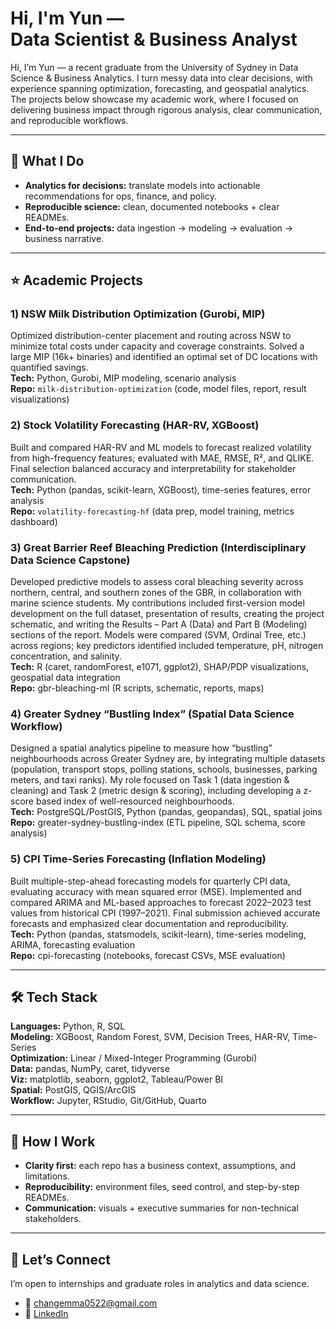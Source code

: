 <h1>Hi, I'm Yun — <br/>Data Scientist & Business Analyst</h1>

Hi, I’m Yun — a recent graduate from the University of Sydney in Data Science & Business Analytics.
I turn messy data into clear decisions, with experience spanning optimization, forecasting, and geospatial analytics. The projects below showcase my academic work, where I focused on delivering business impact through rigorous analysis, clear communication, and reproducible workflows.

---

## 🧭 What I Do
- **Analytics for decisions:** translate models into actionable recommendations for ops, finance, and policy.
- **Reproducible science:** clean, documented notebooks + clear READMEs.
- **End-to-end projects:** data ingestion → modeling → evaluation → business narrative.

---

## ⭐ Academic Projects

### 1) NSW Milk Distribution Optimization (Gurobi, MIP)
Optimized distribution-center placement and routing across NSW to minimize total costs under capacity and coverage constraints. Solved a large MIP (16k+ binaries) and identified an optimal set of DC locations with quantified savings.  
**Tech:** Python, Gurobi, MIP modeling, scenario analysis  
**Repo:** `milk-distribution-optimization` (code, model files, report, result visualizations)

### 2) Stock Volatility Forecasting (HAR-RV, XGBoost)
Built and compared HAR-RV and ML models to forecast realized volatility from high-frequency features; evaluated with MAE, RMSE, R², and QLIKE. Final selection balanced accuracy and interpretability for stakeholder communication.  
**Tech:** Python (pandas, scikit-learn, XGBoost), time-series features, error analysis  
**Repo:** `volatility-forecasting-hf` (data prep, model training, metrics dashboard)

### 3) Great Barrier Reef Bleaching Prediction (Interdisciplinary Data Science Capstone)
Developed predictive models to assess coral bleaching severity across northern, central, and southern zones of the GBR, in collaboration with marine science students. My contributions included first-version model development on the full dataset, presentation of results, creating the project schematic, and writing the Results – Part A (Data) and Part B (Modeling) sections of the report. Models were compared (SVM, Ordinal Tree, etc.) across regions; key predictors identified included temperature, pH, nitrogen concentration, and salinity. <br>
**Tech:** R (caret, randomForest, e1071, ggplot2), SHAP/PDP visualizations, geospatial data integration<br>
**Repo:** gbr-bleaching-ml (R scripts, schematic, reports, maps)

### 4) Greater Sydney “Bustling Index” (Spatial Data Science Workflow)
Designed a spatial analytics pipeline to measure how “bustling” neighbourhoods across Greater Sydney are, by integrating multiple datasets (population, transport stops, polling stations, schools, businesses, parking meters, and taxi ranks). My role focused on Task 1 (data ingestion & cleaning) and Task 2 (metric design & scoring), including developing a z-score based index of well-resourced neighbourhoods. <br>
**Tech:** PostgreSQL/PostGIS, Python (pandas, geopandas), SQL, spatial joins<br>
**Repo:** greater-sydney-bustling-index (ETL pipeline, SQL schema, score analysis)

### 5) CPI Time-Series Forecasting (Inflation Modeling)
Built multiple-step-ahead forecasting models for quarterly CPI data, evaluating accuracy with mean squared error (MSE). Implemented and compared ARIMA and ML-based approaches to forecast 2022–2023 test values from historical CPI (1997–2021). Final submission achieved accurate forecasts and emphasized clear documentation and reproducibility. <br>
**Tech:** Python (pandas, statsmodels, scikit-learn), time-series modeling, ARIMA, forecasting evaluation<br>
**Repo:** cpi-forecasting (notebooks, forecast CSVs, MSE evaluation)

---

## 🛠️ Tech Stack
**Languages:** Python, R, SQL  
**Modeling:** XGBoost, Random Forest, SVM, Decision Trees, HAR-RV, Time-Series  
**Optimization:** Linear / Mixed-Integer Programming (Gurobi)  
**Data:** pandas, NumPy, caret, tidyverse  
**Viz:** matplotlib, seaborn, ggplot2, Tableau/Power BI  
**Spatial:** PostGIS, QGIS/ArcGIS  
**Workflow:** Jupyter, RStudio, Git/GitHub, Quarto

---

## 🧪 How I Work
- **Clarity first:** each repo has a business context, assumptions, and limitations.
- **Reproducibility:** environment files, seed control, and step-by-step READMEs.
- **Communication:** visuals + executive summaries for non-technical stakeholders.

---

## 🤝 Let’s Connect
I’m open to internships and graduate roles in analytics and data science.
- 📧 changemma0522@gmail.com
- 💼 <a href="https://www.linkedin.com/in/yun-chang-98b044254">LinkedIn</a>
